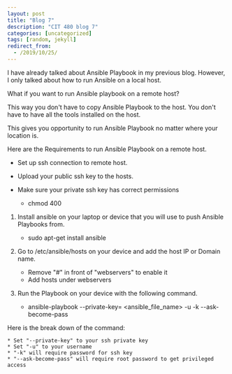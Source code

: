 ```yaml
---
layout: post
title: "Blog 7"
description: "CIT 480 blog 7"
categories: [uncategorized]
tags: [random, jekyll]
redirect_from:
  - /2019/10/25/
---
```


I have already talked about Ansible Playbook in my previous blog. However, I only talked about how to run Ansible on a local host. 

What if you want to run Ansible playbook on a remote host?

This way you don't have to copy Ansible Playbook to the host. You don't have to have all the tools installed on the host.

This gives you opportunity to run Ansible Playbook no matter where your location is.



Here are the Requirements to run Ansible Playbook on a remote host.

* Set up ssh connection to remote host.

* Upload your public ssh key to the hosts.

* Make sure your private ssh key has correct permissions
	* chmod 400




1) Install ansible on your laptop or device that you will use to push Ansible Playbooks from.
	* sudo apt-get install ansible

2) Go to /etc/ansible/hosts on your device and add the host IP or Domain name.
	* Remove "#" in front of "webservers" to enable it
	* Add hosts under webservers

3) Run the Playbook on your device with the following command.
	* ansible-playbook --private-key=<your-private-key> <ansible_file_name> -u <username> -k --ask-become-pass

Here is the break down of the command:

	* Set "--private-key" to your ssh private key
	* Set "-u" to your username
	* "-k" will require password for ssh key
	* "--ask-become-pass" will require root password to get privileged access 
